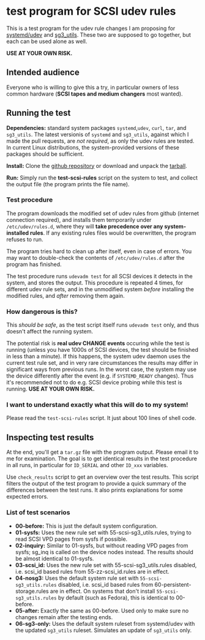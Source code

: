 # test program for SCSI udev rules

This is a test program for the udev rule changes I am proposing for 
[systemd/udev](https://github.com/systemd/systemd/pull/7594) and 
[sg3_utils](https://github.com/hreinecke/sg3_utils/pull/22). These two are
supposed to go together, but each can be used alone as well.

**USE AT YOUR OWN RISK.**

## Intended audience

Everyone who is willing to give this a try, in particular owners of less
common hardware (__SCSI tapes and medium changers__ most wanted).

## Running the test

**Dependencies:** standard system packages `systemd`,`udev`, `curl`, `tar`, and
`sg3_utils`. The latest versionis of `systemd` and `sg3_utils`, against which I made
the pull requests, are *not required*, as only the udev rules are tested. In
current Linux distributions, the system-provided versions of these packages
should be sufficient.

**Install:** Clone the [github repository](https://github.com/mwilck/test-udev-rules) 
or download and unpack the [tarball](https://codeload.github.com/mwilck/test-udev-rules/tar.gz/master).

**Run:** Simply run the **test-scsi-rules** script on the system to test, and collect
the output file (the program prints the file name).

### Test procedure

The program downloads the modified set of udev rules from github (internet
connection required), and installs them temporarily under
`/etc/udev/rules.d`, where they will __take precedence over any system-installed
rules__. If any existing rules files would be overwritten, the program refuses
to run.

The program tries hard to clean up after itself, even in case of errors.
You may want to double-check the contents of `/etc/udev/rules.d` after the
program has finished.

The test procedure runs `udevadm test` for all SCSI devices it detects in the
system, and stores the output. This procedure is repeated 4 times, for
different udev rule sets, and in the unmodified system *before* installing the
modified rules, and *after* removing them again.

### How dangerous is this?

This *should be safe*, as the test script itself runs `udevadm test` only, and
thus doesn't affect the running system.

The potential risk is __real udev CHANGE events__ occuring while the test is
running (unless you have 1000s of SCSI devices, the test should be finished in
less than a minute). If this happens, the system udev daemon uses the current
test rule set, and in very rare circumstances the results may differ in
significant ways from previous runs. In the worst case, the system may use the
device differently after the event (e.g. if `SYSTEMD_READY` changes). 
Thus it's recommended not to do e.g. SCSI device probing while this test is
running. **USE AT YOUR OWN RISK.** 

### I want to understand exactly what this will do to my system!

Please read the `test-scsi-rules` script. It just about 100 lines of shell code.

## Inspecting test results

At the end, you'll get a `tar.gz` file with the program output. Please email
it to me for examination. The goal is to get identical results in
the test procedure in all runs, in particular for `ID_SERIAL` and other
`ID_xxx` variables.

Use `check_results` script to get an overview over the test results. 
This script filters the output of the test program to provide
a quick summary of the differences between the test runs. It also prints
explanations for some expected errors.

### List of test scenarios

 - **00-before:** This is just the default system configuration.
 - **01-sysfs:** Uses the new rule set with 55-scsi-sg3_utils.rules,
   trying to read SCSI VPD pages from sysfs if possible.
 - **02-inquiry:** Similar to 01-sysfs, but without reading VPD pages
   from sysfs; sg_inq is called on the device nodes instead. The results
   should be almost identical to 01-sysfs.
 - **03-scsi_id:** Uses the new rule set with 55-scsi-sg3_utils.rules
   disabled, i.e. scsi_id based rules from 55-zz-scsi_id.rules
   are in effect.
 - **04-nosg3:** Uses the default system rule set with `55-scsi-sg3_utils.rules`
   disabled, i.e. scsi_id based rules from 60-persistent-storage.rules
   are in effect. On systems that don't install `55-scsi-sg3_utils.rules`
   by default (such as Fedora), this is identical to 00-before.
 - **05-after:** Exactly the same as 00-before. Used only to make sure no
   changes remain after the testing ends.
 - **06-sg3-only:** Uses the default system ruleset from systemd/udev with
   the updated `sg3_utils` ruleset. Simulates an update of `sg3_utils` only.
